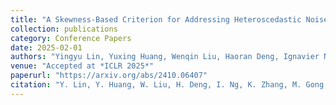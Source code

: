 ```yaml
---
title: "A Skewness-Based Criterion for Addressing Heteroscedastic Noise in Causal Discovery"
collection: publications
category: Conference Papers 
date: 2025-02-01           
authors: "Yingyu Lin, Yuxing Huang, Wenqin Liu, Haoran Deng, Ignavier Ng, Kun Zhang, Mingming Gong, Yian Ma, Biwei Huang"
venue: "Accepted at *ICLR 2025*"
paperurl: "https://arxiv.org/abs/2410.06407"
citation: "Y. Lin, Y. Huang, W. Liu, H. Deng, I. Ng, K. Zhang, M. Gong, Y. Ma, B. Huang (2025). *A Skewness-Based Criterion for Addressing Heteroscedastic Noise in Causal Discovery*. ICLR 2025."
---
```


